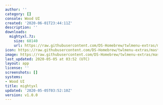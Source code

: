 ```yaml
---
author: ''
category: []
console: Wood UI
created: '2020-06-01T23:44:11Z'
description: ''
downloads:
  mightyxl.7z:
    size: 68140
    url: https://raw.githubusercontent.com/DS-Homebrew/twlmenu-extras/master/_nds/TWiLightMenu/akmenu/themes/mightyxl.7z
icon: https://raw.githubusercontent.com/DS-Homebrew/twlmenu-extras/master/_nds/TWiLightMenu/akmenu/themes/meta/mightyxl/icon.png
image: https://raw.githubusercontent.com/DS-Homebrew/twlmenu-extras/master/_nds/TWiLightMenu/akmenu/themes/meta/mightyxl/icon.png
last_updated: 2020-05-05 at 03:52 (UTC)
layout: app
license: ''
screenshots: []
systems:
- Wood UI
title: mightyxl
updated: '2020-05-05T03:52:10Z'
version: v1.0.0
---
```

